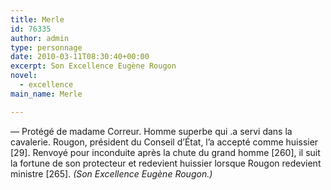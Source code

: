 ```yaml
---
title: Merle
id: 76335
author: admin
type: personnage
date: 2010-03-11T08:30:40+00:00
excerpt: Son Excellence Eugène Rougon
novel:
  - excellence
main_name: Merle

---
```

— Protégé de madame Correur. Homme superbe qui .a servi dans la cavalerie. Rougon, président du Conseil d’État, l’a accepté comme huissier [29]. Renvoyé pour inconduite après la chute du grand homme [260], il suit la fortune de son protecteur et redevient huissier lorsque Rougon redevient ministre [265]. _(Son Excellence Eugène Rougon.)_